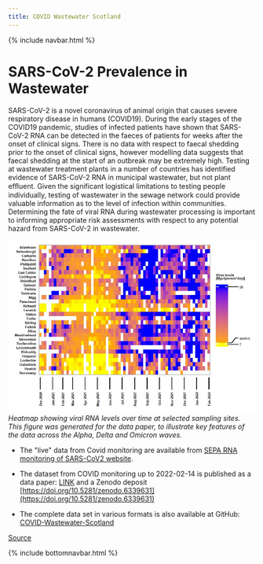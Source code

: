 ```yaml
---
title: COVID Wastewater Scotland
---
```

{% include navbar.html %} 

# SARS-CoV-2 Prevalence in Wastewater
SARS-CoV-2 is a novel coronavirus of animal origin that causes severe respiratory disease in humans (COVID19). During the 
early stages of the COVID19 pandemic, studies of infected patients have shown that SARS-CoV-2 RNA can be detected in the 
faeces of patients for weeks after the onset of clinical signs. There is no data with respect to faecal shedding prior to 
the onset of clinical signs, however modelling data suggests that faecal shedding at the start of an outbreak may be 
extremely high. Testing at wastewater treatment plants in a number of countries has identified evidence of SARS-CoV-2 RNA 
in municipal wastewater, but not plant efﬂuent. Given the significant logistical limitations to testing people 
individually, testing of wastewater in the sewage network could provide valuable information as to the level of infection 
within communities. Determining the fate of viral RNA during wastewater processing is important to informing appropriate 
risk
assessments with respect to any potential hazard from SARS-CoV-2 in wastewater.

![prevalence_heatmap](covid_prevalence_heatmap.jpeg)
*Heatmap showing viral RNA levels over time at selected sampling sites. This figure was generated for the data paper, to illustrate key features of the data across the Alpha, Delta and Omicron waves.*

* The "live" data from Covid monitoring are available from [SEPA RNA monitoring of SARS-CoV2 
website](https://informatics.sepa.org.uk/RNAmonitoring/).

* The dataset from COVID monitoring up to 2022-02-14 is published as a data paper: [LINK]() and a Zenodo deposit [https://doi.org/10.5281/zenodo.6339631](https://doi.org/10.5281/zenodo.6339631)

* The complete data set in various formats is also available at GitHub: 
[COVID-Wastewater-Scotland](https://github.com/BioRDM/COVID-Wastewater-Scotland)

[Source](https://www.crew.ac.uk/publication/tracking-sars-cov-2-municipal-wastewater)


{% include bottomnavbar.html %}

